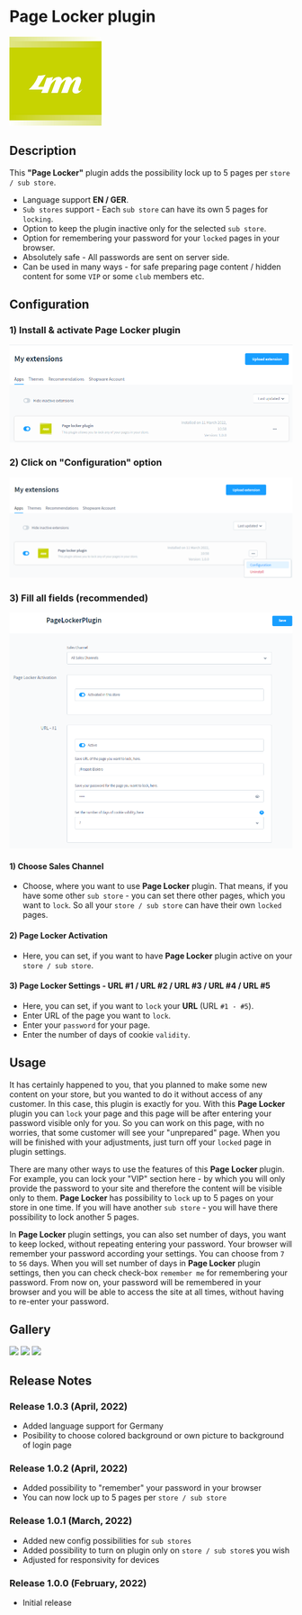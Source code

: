 # Page Locker plugin

![header image](https://github.com/4mDeveloper/Plugins-documentation/blob/main/Page%20Locker%20Plugin/Page%20Locker%20images%20for%20documentation/4m-media-logo.png?raw=true)

## Description

This <strong>"Page Locker"</strong> plugin adds the possibility lock up to 5 pages per `store / sub store`.

* Language support <strong>EN / GER</strong>.
* `Sub stores` support - Each `sub store` can have its own 5 pages for `locking`.
* Option to keep the plugin inactive only for the selected `sub store`.
* Option for remembering your password for your `locked` pages in your browser.
* Absolutely safe - All passwords are sent on server side.
* Can be used in many ways - for safe preparing page content / hidden content for some `VIP` or some `club` members etc.

## Configuration

### 1) Install & activate Page Locker plugin 

![header image](https://github.com/4mDeveloper/Plugins-documentation/blob/main/Page%20Locker%20Plugin/Page%20Locker%20images%20for%20documentation/Gallery/BASE%20images%20-%20Backend/00-Plugin-Page-Locker-Activation.png?raw=true)

### 2) Click on "Configuration" option 

![header image](https://github.com/4mDeveloper/Plugins-documentation/blob/main/Page%20Locker%20Plugin/Page%20Locker%20images%20for%20documentation/Gallery/BASE%20images%20-%20Backend/01-Plugin-Page-Locker-Configuration.png?raw=true)

### 3) Fill all fields (recommended)

![header image](https://github.com/4mDeveloper/Plugins-documentation/blob/main/Page%20Locker%20Plugin/Page%20Locker%20images%20for%20documentation/Gallery/BASE%20images%20-%20Backend/02-Plugin-Page-Locker-Configuration-Settings-url1.png?raw=true)

#### 1) Choose <strong>Sales Channel</strong>
* Choose, where you want to use <strong>Page Locker</strong> plugin. That means, if you have some other `sub store` - you can set there other pages, which you want to `lock`. So all your `store / sub store` can have their own `locked` pages. 

#### 2) <strong>Page Locker Activation</strong>
* Here, you can set, if you want to have <strong>Page Locker</strong> plugin active on your `store / sub store`.

#### 3) <strong>Page Locker Settings</strong> - URL #1 / URL #2 / URL #3 / URL #4 / URL #5  
* Here, you can set, if you want to `lock` your <strong>URL</strong> (URL `#1 - #5`).
* Enter URL of the page you want to `lock`.
* Enter your `password` for your page.
* Enter the number of days of cookie `validity`.

## Usage
It has certainly happened to you, that you planned to make some new content on your store, but you wanted to do it without access of any customer.
In this case, this plugin is exactly for you. With this  <strong>Page Locker</strong> plugin you can `lock` your page and this page will be after entering your password visible only for you. So you can work on this page, with no worries, that some customer will see your "unprepared" page. When you will be finished with your adjustments, just turn off your `locked` page in plugin settings.

There are many other ways to use the features of this <strong> Page Locker </strong> plugin. For example, you can lock your "VIP" section here - by which you will only provide the password to your site and therefore the content will be visible only to them.
<strong>Page Locker</strong> has possibility to `lock` up to 5 pages on your store in one time.
If you will have another `sub store` - you will have there possibility to lock another 5 pages.

In  <strong>Page Locker</strong> plugin settings, you can also set number of days, you want to keep locked, without repeating entering your password. Your browser will remember your password according your settings. You can choose from `7` to `56` days. When you will set number of days in  <strong>Page Locker</strong> plugin settings, then you can check check-box `remember me` for remembering your password. From now on, your password will be remembered in your browser and you will be able to access the site at all times, without having to re-enter your password.


## Gallery
<!-- https://felixhayashi.github.io/ReadmeGalleryCreatorForGitHub/ -->

<img src="https://user-images.githubusercontent.com/99150908/162456996-78a9e38c-46ba-4f2b-aa67-685504c84a54.png" width="30%"></img> <img src="https://user-images.githubusercontent.com/99150908/162457000-bce7315f-d346-4f15-bc7e-8206c224bd95.png" width="30%"></img> <img src="https://user-images.githubusercontent.com/99150908/162457005-74a8003a-1bd9-4d57-9fd6-0c78ac823425.png" width="30%"></img> 


## Release Notes

### Release 1.0.3 (April, 2022)
* Added language support for Germany
* Posibility to choose colored background or own picture to background of login page

### Release 1.0.2 (April, 2022)
* Added possibility to "remember" your password in your browser
* You can now lock up to 5 pages per `store / sub store`

 ### Release 1.0.1 (March, 2022)
* Added new config possibilities for `sub stores`
* Added possibility to turn on plugin only on `store / sub store`s you wish
* Adjusted for responsivity for devices

### Release 1.0.0 (February, 2022)
* Initial release
